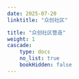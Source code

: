 ```yaml
---
date: 2025-07-20
linktitle: "众创社区"

title: "众创社区营造"
weight: 1
cascade:
    type: docs
    no_list: true
    bookHidden: false
---
```

